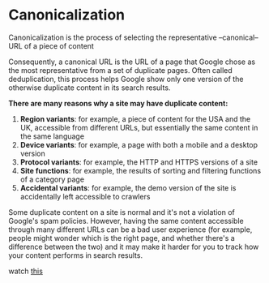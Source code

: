 # Canonicalization

Canonicalization is the process of selecting the representative –canonical– URL of a piece of content

Consequently, a canonical URL is the URL of a page that Google chose as the most representative from a set of duplicate pages. Often called deduplication, this process helps Google show only one version of the otherwise duplicate content in its search results.

**There are many reasons why a site may have duplicate content:**
1. **Region variants**: for example, a piece of content for the USA and the UK, accessible from different URLs, but essentially the same content in the same language
2. **Device variants**: for example, a page with both a mobile and a desktop version
3. **Protocol variants**: for example, the HTTP and HTTPS versions of a site
4. **Site functions**: for example, the results of sorting and filtering functions of a category page
5. **Accidental variants**: for example, the demo version of the site is accidentally left accessible to crawlers

Some duplicate content on a site is normal and it's not a violation of Google's spam policies. However, having the same content accessible through many different URLs can be a bad user experience (for example, people might wonder which is the right page, and whether there's a difference between the two) and it may make it harder for you to track how your content performs in search results.

watch [this](https://youtu.be/8j_hxBw5B4E?si=dtykxhGUzTQy5ysf)